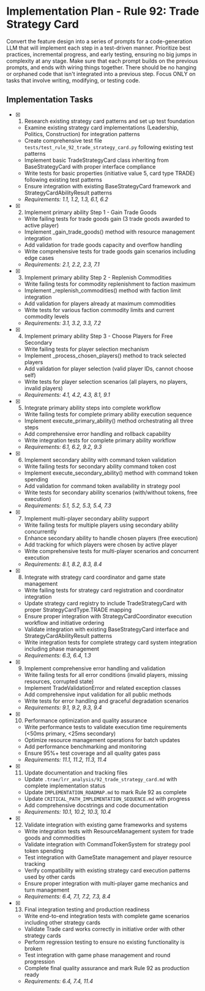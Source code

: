 # Implementation Plan - Rule 92: Trade Strategy Card

Convert the feature design into a series of prompts for a code-generation LLM that will implement each step in a test-driven manner. Prioritize best practices, incremental progress, and early testing, ensuring no big jumps in complexity at any stage. Make sure that each prompt builds on the previous prompts, and ends with wiring things together. There should be no hanging or orphaned code that isn't integrated into a previous step. Focus ONLY on tasks that involve writing, modifying, or testing code.

## Implementation Tasks

- [x] 1. Research existing strategy card patterns and set up test foundation
  - Examine existing strategy card implementations (Leadership, Politics, Construction) for integration patterns
  - Create comprehensive test file `tests/test_rule_92_trade_strategy_card.py` following existing test patterns
  - Implement basic TradeStrategyCard class inheriting from BaseStrategyCard with proper interface compliance
  - Write tests for basic properties (initiative value 5, card type TRADE) following existing test patterns
  - Ensure integration with existing BaseStrategyCard framework and StrategyCardAbilityResult patterns
  - _Requirements: 1.1, 1.2, 1.3, 6.1, 6.2_

- [x] 2. Implement primary ability Step 1 - Gain Trade Goods
  - Write failing tests for trade goods gain (3 trade goods awarded to active player)
  - Implement _gain_trade_goods() method with resource management integration
  - Add validation for trade goods capacity and overflow handling
  - Write comprehensive tests for trade goods gain scenarios including edge cases
  - _Requirements: 2.1, 2.2, 2.3, 7.1_

- [x] 3. Implement primary ability Step 2 - Replenish Commodities
  - Write failing tests for commodity replenishment to faction maximum
  - Implement _replenish_commodities() method with faction limit integration
  - Add validation for players already at maximum commodities
  - Write tests for various faction commodity limits and current commodity levels
  - _Requirements: 3.1, 3.2, 3.3, 7.2_

- [x] 4. Implement primary ability Step 3 - Choose Players for Free Secondary
  - Write failing tests for player selection mechanism
  - Implement _process_chosen_players() method to track selected players
  - Add validation for player selection (valid player IDs, cannot choose self)
  - Write tests for player selection scenarios (all players, no players, invalid players)
  - _Requirements: 4.1, 4.2, 4.3, 8.1, 9.1_

- [x] 5. Integrate primary ability steps into complete workflow
  - Write failing tests for complete primary ability execution sequence
  - Implement execute_primary_ability() method orchestrating all three steps
  - Add comprehensive error handling and rollback capability
  - Write integration tests for complete primary ability workflow
  - _Requirements: 6.1, 6.2, 9.2, 9.3_

- [x] 6. Implement secondary ability with command token validation
  - Write failing tests for secondary ability command token cost
  - Implement execute_secondary_ability() method with command token spending
  - Add validation for command token availability in strategy pool
  - Write tests for secondary ability scenarios (with/without tokens, free execution)
  - _Requirements: 5.1, 5.2, 5.3, 5.4, 7.3_

- [x] 7. Implement multi-player secondary ability support
  - Write failing tests for multiple players using secondary ability concurrently
  - Enhance secondary ability to handle chosen players (free execution)
  - Add tracking for which players were chosen by active player
  - Write comprehensive tests for multi-player scenarios and concurrent execution
  - _Requirements: 8.1, 8.2, 8.3, 8.4_

- [x] 8. Integrate with strategy card coordinator and game state management
  - Write failing tests for strategy card registration and coordinator integration
  - Update strategy card registry to include TradeStrategyCard with proper StrategyCardType.TRADE mapping
  - Ensure proper integration with StrategyCardCoordinator execution workflow and initiative ordering
  - Validate integration with existing BaseStrategyCard interface and StrategyCardAbilityResult patterns
  - Write integration tests for complete strategy card system integration including phase management
  - _Requirements: 6.3, 6.4, 1.3_

- [x] 9. Implement comprehensive error handling and validation
  - Write failing tests for all error conditions (invalid players, missing resources, corrupted state)
  - Implement TradeValidationError and related exception classes
  - Add comprehensive input validation for all public methods
  - Write tests for error handling and graceful degradation scenarios
  - _Requirements: 9.1, 9.2, 9.3, 9.4_

- [x] 10. Performance optimization and quality assurance
  - Write performance tests to validate execution time requirements (<50ms primary, <25ms secondary)
  - Optimize resource management operations for batch updates
  - Add performance benchmarking and monitoring
  - Ensure 95%+ test coverage and all quality gates pass
  - _Requirements: 11.1, 11.2, 11.3, 11.4_

- [x] 11. Update documentation and tracking files
  - Update `.trae/lrr_analysis/92_trade_strategy_card.md` with complete implementation status
  - Update `IMPLEMENTATION_ROADMAP.md` to mark Rule 92 as complete
  - Update `CRITICAL_PATH_IMPLEMENTATION_SEQUENCE.md` with progress
  - Add comprehensive docstrings and code documentation
  - _Requirements: 10.1, 10.2, 10.3, 10.4_

- [x] 12. Validate integration with existing game frameworks and systems
  - Write integration tests with ResourceManagement system for trade goods and commodities
  - Validate integration with CommandTokenSystem for strategy pool token spending
  - Test integration with GameState management and player resource tracking
  - Verify compatibility with existing strategy card execution patterns used by other cards
  - Ensure proper integration with multi-player game mechanics and turn management
  - _Requirements: 6.4, 7.1, 7.2, 7.3, 8.4_

- [x] 13. Final integration testing and production readiness
  - Write end-to-end integration tests with complete game scenarios including other strategy cards
  - Validate Trade card works correctly in initiative order with other strategy cards
  - Perform regression testing to ensure no existing functionality is broken
  - Test integration with game phase management and round progression
  - Complete final quality assurance and mark Rule 92 as production ready
  - _Requirements: 6.4, 7.4, 11.4_
